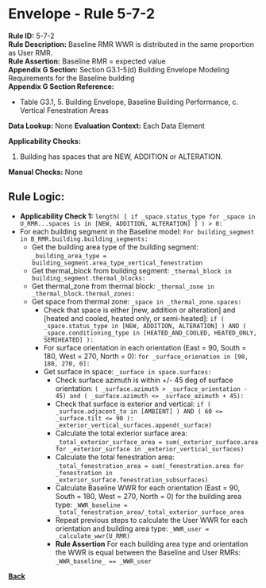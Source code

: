 # Envelope - Rule 5-7-2  
**Rule ID:** 5-7-2  
**Rule Description:** Baseline RMR WWR is distributed in the same proportion as User RMR.  
**Rule Assertion:** Baseline RMR = expected value  
**Appendix G Section:** Section G3.1-5(d) Building Envelope Modeling Requirements for the Baseline building    
**Appendix G Section Reference:**
- Table G3.1, 5. Building Envelope, Baseline Building Performance, c. Vertical Fenestration Areas

**Data Lookup:** None
**Evaluation Context:**  Each Data Element  

**Applicability Checks:** 
1. Building has spaces that are NEW, ADDITION or ALTERATION.

**Manual Checks:** None  

## Rule Logic:
- **Applicability Check 1:** `length( [ if _space.status_type for _space in U_RMR...spaces is in [NEW, ADDITION, ALTERATION] ] ) > 0:`  
- For each building segment in the Baseline model: `For building_segment in B_RMR.building.building_segments:`
    - Get the building area type of the building segment: `_building_area_type = building_segment.area_type_vertical_fenestration`
    - Get thermal_block from building segment: `_thermal_block in building_segment.thermal_blocks:`
    - Get thermal_zone from thermal block: `_thermal_zone in _thermal_block.thermal_zones:`
    - Get space from thermal zone: `_space in _thermal_zone.spaces:`
        - Check that space is either [new, addition or alteration] and [heated and cooled, heated only, or semi-heated]: `if ( _space.status_type in [NEW, ADDITION, ALTERATION] ) AND ( _space.conditioning_type in [HEATED_AND_COOLED, HEATED_ONLY, SEMIHEATED] ):` 
        - For surface orientation in each orientation (East = 90, South = 180, West = 270, North = 0): `for _surface_orienation in [90, 180, 270, 0]:`  
        - Get surface in space: `_surface in space.surfaces:`
            - Check surface azimuth is within +/- 45 deg of surface orientation: `( _surface.azimuth > _surface_orientation - 45) and ( _surface.azimuth <= _surface_azimuth + 45):`  
            - Check that surface is exterior and vertical: `if ( _surface.adjacent_to in [AMBIENT] ) AND ( 60 <= _surface.tilt <= 90 ): _exterior_vertical_surfaces.append(_surface)`
            - Calculate the total exterior surface area: `_total_exterior_surface_area = sum(_exterior_surface.area for _exterior_surface in _exterior_vertical_surfaces)`
            - Calculate the total fenestration area: `_total_fenestration_area = sum(_fenestration.area for _fenestration in _exterior_surface.fenestration_subsurfaces)`
            - Calculate Baseline WWR for each orientation (East = 90, South = 180, West = 270, North = 0) for the building area type: `_WWR_baseline = _total_fenestration_area/_total_exterior_surface_area`  
            - Repeat previous steps to calculate the User WWR for each orientation and building area type: `_WWR_user = _calculate_wwr(U_RMR)`  
            - **Rule Assertion** For each building area type and orientation the WWR is equal between the Baseline and User RMRs: `_WWR_baseline_ == _WWR_user`

**[Back](../_toc.md)**
